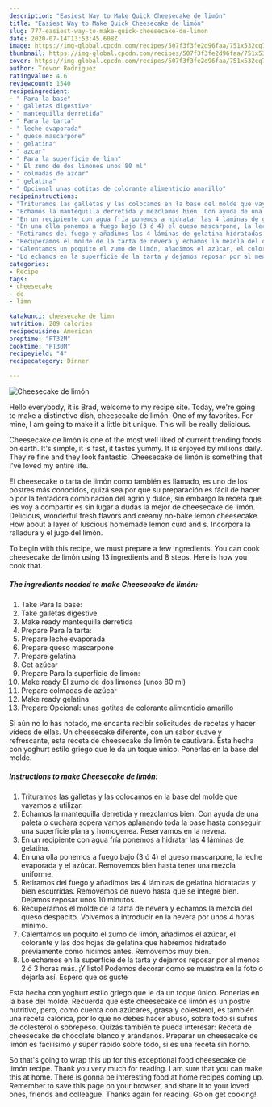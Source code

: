 ```yaml
---
description: "Easiest Way to Make Quick Cheesecake de limón"
title: "Easiest Way to Make Quick Cheesecake de limón"
slug: 777-easiest-way-to-make-quick-cheesecake-de-limon
date: 2020-07-14T13:53:45.608Z
image: https://img-global.cpcdn.com/recipes/507f3f3fe2d96faa/751x532cq70/cheesecake-de-limon-foto-principal.jpg
thumbnail: https://img-global.cpcdn.com/recipes/507f3f3fe2d96faa/751x532cq70/cheesecake-de-limon-foto-principal.jpg
cover: https://img-global.cpcdn.com/recipes/507f3f3fe2d96faa/751x532cq70/cheesecake-de-limon-foto-principal.jpg
author: Trevor Rodriguez
ratingvalue: 4.6
reviewcount: 1540
recipeingredient:
- " Para la base"
- " galletas digestive"
- " mantequilla derretida"
- " Para la tarta"
- " leche evaporada"
- " queso mascarpone"
- " gelatina"
- " azcar"
- " Para la superficie de limn"
- " El zumo de dos limones unos 80 ml"
- " colmadas de azcar"
- " gelatina"
- " Opcional unas gotitas de colorante alimenticio amarillo"
recipeinstructions:
- "Trituramos las galletas y las colocamos en la base del molde que vayamos a utilizar."
- "Echamos la mantequilla derretida y mezclamos bien. Con ayuda de una paleta o cuchara sopera vamos aplanando toda la base hasta conseguir una superficie plana y homogenea. Reservamos en la nevera."
- "En un recipiente con agua fría ponemos a hidratar las 4 láminas de gelatina."
- "En una olla ponemos a fuego bajo (3 ó 4) el queso mascarpone, la leche evaporada y el azúcar. Removemos bien hasta tener una mezcla uniforme."
- "Retiramos del fuego y añadimos las 4 láminas de gelatina hidratadas y bien escurridas. Removemos de nuevo hasta que se integre bien. Dejamos reposar unos 10 minutos."
- "Recuperamos el molde de la tarta de nevera y echamos la mezcla del queso despacito. Volvemos a introducir en la nevera por unos 4 horas mínimo."
- "Calentamos un poquito el zumo de limón, añadimos el azúcar, el colorante y las dos hojas de gelatina que habremos hidratado previamente como hicimos antes. Removemos muy bien."
- "Lo echamos en la superficie de la tarta y dejamos reposar por al menos 2 ó 3 horas más. ¡Y listo! Podemos decorar como se muestra en la foto o dejarla así. Espero que os guste"
categories:
- Recipe
tags:
- cheesecake
- de
- limn

katakunci: cheesecake de limn 
nutrition: 209 calories
recipecuisine: American
preptime: "PT32M"
cooktime: "PT30M"
recipeyield: "4"
recipecategory: Dinner

---
```



![Cheesecake de limón](https://img-global.cpcdn.com/recipes/507f3f3fe2d96faa/751x532cq70/cheesecake-de-limon-foto-principal.jpg)

Hello everybody, it is Brad, welcome to my recipe site. Today, we're going to make a distinctive dish, cheesecake de limón. One of my favorites. For mine, I am going to make it a little bit unique. This will be really delicious.

Cheesecake de limón is one of the most well liked of current trending foods on earth. It's simple, it is fast, it tastes yummy. It is enjoyed by millions daily. They're fine and they look fantastic. Cheesecake de limón is something that I've loved my entire life.

El cheesecake o tarta de limón como también es llamado, es uno de los postres más conocidos, quizá sea por que su preparación es fácil de hacer o por la tentadora combinación del agrio y dulce, sin embargo la receta que les voy a compartir es sin lugar a dudas la mejor de cheesecake de limón. Delicious, wonderful fresh flavors and creamy no-bake lemon cheesecake. How about a layer of luscious homemade lemon curd and s. Incorpora la ralladura y el jugo del limón.


To begin with this recipe, we must prepare a few ingredients. You can cook cheesecake de limón using 13 ingredients and 8 steps. Here is how you cook that.

<!--inarticleads1-->

##### The ingredients needed to make Cheesecake de limón:

1. Take  Para la base:
1. Take  galletas digestive
1. Make ready  mantequilla derretida
1. Prepare  Para la tarta:
1. Prepare  leche evaporada
1. Prepare  queso mascarpone
1. Prepare  gelatina
1. Get  azúcar
1. Prepare  Para la superficie de limón:
1. Make ready  El zumo de dos limones (unos 80 ml)
1. Prepare  colmadas de azúcar
1. Make ready  gelatina
1. Prepare  Opcional: unas gotitas de colorante alimenticio amarillo


Si aún no lo has notado, me encanta recibir solicitudes de recetas y hacer vídeos de ellas. Un cheesecake diferente, con un sabor suave y refrescante, esta receta de cheesecake de limón te cautivará. Esta hecha con yoghurt estilo griego que le da un toque único. Ponerlas en la base del molde. 

<!--inarticleads2-->

##### Instructions to make Cheesecake de limón:

1. Trituramos las galletas y las colocamos en la base del molde que vayamos a utilizar.
1. Echamos la mantequilla derretida y mezclamos bien. Con ayuda de una paleta o cuchara sopera vamos aplanando toda la base hasta conseguir una superficie plana y homogenea. Reservamos en la nevera.
1. En un recipiente con agua fría ponemos a hidratar las 4 láminas de gelatina.
1. En una olla ponemos a fuego bajo (3 ó 4) el queso mascarpone, la leche evaporada y el azúcar. Removemos bien hasta tener una mezcla uniforme.
1. Retiramos del fuego y añadimos las 4 láminas de gelatina hidratadas y bien escurridas. Removemos de nuevo hasta que se integre bien. Dejamos reposar unos 10 minutos.
1. Recuperamos el molde de la tarta de nevera y echamos la mezcla del queso despacito. Volvemos a introducir en la nevera por unos 4 horas mínimo.
1. Calentamos un poquito el zumo de limón, añadimos el azúcar, el colorante y las dos hojas de gelatina que habremos hidratado previamente como hicimos antes. Removemos muy bien.
1. Lo echamos en la superficie de la tarta y dejamos reposar por al menos 2 ó 3 horas más. ¡Y listo! Podemos decorar como se muestra en la foto o dejarla así. Espero que os guste


Esta hecha con yoghurt estilo griego que le da un toque único. Ponerlas en la base del molde. Recuerda que este cheesecake de limón es un postre nutritivo, pero, como cuenta con azúcares, grasa y colesterol, es también una receta calórica, por lo que no debes hacer abuso, sobre todo si sufres de colesterol o sobrepeso. Quizás también te pueda interesar: Receta de cheesecake de chocolate blanco y arándanos. Preparar un cheesecake de limón es facilísimo y súper rápido sobre todo, si es una receta sin horno. 

So that's going to wrap this up for this exceptional food cheesecake de limón recipe. Thank you very much for reading. I am sure that you can make this at home. There is gonna be interesting food at home recipes coming up. Remember to save this page on your browser, and share it to your loved ones, friends and colleague. Thanks again for reading. Go on get cooking!
